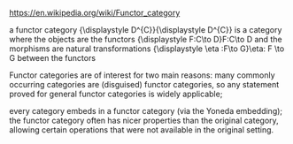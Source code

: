 https://en.wikipedia.org/wiki/Functor_category

a functor category {\displaystyle D^{C}}{\displaystyle D^{C}} is a category where the objects are the functors {\displaystyle F:C\to D}F:C\to D and the morphisms are natural transformations {\displaystyle \eta :F\to G}\eta: F \to G between the functors

Functor categories are of interest for two main reasons:
  many commonly occurring categories are (disguised) functor categories, so any statement proved for general functor categories is widely applicable;

  every category embeds in a functor category (via the Yoneda embedding); the functor category often has nicer properties than the original category, allowing certain operations that were not available in the original setting.